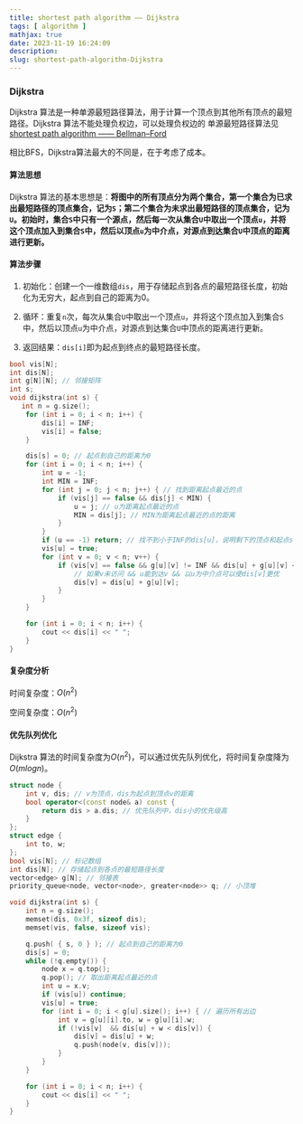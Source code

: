 ```yaml
---
title: shortest path algorithm —— Dijkstra
tags: [ algorithm ]
mathjax: true
date: 2023-11-19 16:24:09
description:
slug: shortest-path-algorithm-Dijkstra
---
```


### Dijkstra

Dijkstra 算法是一种单源最短路径算法，用于计算一个顶点到其他所有顶点的最短路径。Dijkstra 算法不能处理负权边，可以处理负权边的
单源最短路径算法见 [shortest path algorithm —— Bellman–Ford](/shortest-path-algorithm-Bellman%E2%80%93Ford/)

相比BFS，Dijkstra算法最大的不同是，在于考虑了成本。

#### 算法思想

Dijkstra 算法的基本思想是：**将图中的所有顶点分为两个集合，第一个集合为已求出最短路径的顶点集合，记为`S`；第二个集合为未求出最短路径的顶点集合，记为`U`。初始时，集合`S`中只有一个源点，然后每一次从集合`U`中取出一个顶点`u`，并将这个顶点加入到集合`S`中，然后以顶点`u`为中介点，对源点到达集合`U`中顶点的距离进行更新。**

#### 算法步骤

1. 初始化：创建一个一维数组`dis`，用于存储起点到各点的最短路径长度，初始化为无穷大，起点到自己的距离为0。

2. 循环：重复`n`次，每次从集合`U`中取出一个顶点`u`，并将这个顶点加入到集合`S`中，然后以顶点`u`为中介点，对源点到达集合`U`中顶点的距离进行更新。

3. 返回结果：`dis[i]`即为起点到终点的最短路径长度。

```cpp
bool vis[N];
int dis[N];
int g[N][N]; // 邻接矩阵
int s;
void dijkstra(int s) {
   int n = g.size();
    for (int i = 0; i < n; i++) {
        dis[i] = INF;
        vis[i] = false;
    }

    dis[s] = 0; // 起点到自己的距离为0
    for (int i = 0; i < n; i++) { 
        int u = -1;
        int MIN = INF;
        for (int j = 0; j < n; j++) { // 找到距离起点最近的点
            if (vis[j] == false && dis[j] < MIN) {
                u = j; // u为距离起点最近的点
                MIN = dis[j]; // MIN为距离起点最近的点的距离
            }
        }
        if (u == -1) return; // 找不到小于INF的dis[u]，说明剩下的顶点和起点s不连通
        vis[u] = true;
        for (int v = 0; v < n; v++) {
            if (vis[v] == false && g[u][v] != INF && dis[u] + g[u][v] < dis[v]) { 
                // 如果v未访问 && u能到达v && 以u为中介点可以使dis[v]更优
                dis[v] = dis[u] + g[u][v];
            }
        }
    }

    for (int i = 0; i < n; i++) {
        cout << dis[i] << " ";
    }
}
```

#### 复杂度分析

时间复杂度：$O(n^2)$

空间复杂度：$O(n^2)$

#### 优先队列优化

Dijkstra 算法的时间复杂度为$O(n^2)$，可以通过优先队列优化，将时间复杂度降为$O(mlogn)$。


```cpp
struct node {
    int v, dis; // v为顶点，dis为起点到顶点v的距离
    bool operator<(const node& a) const {
        return dis > a.dis; // 优先队列中，dis小的优先级高
    }
};
struct edge {
    int to, w;
};
bool vis[N]; // 标记数组
int dis[N]; // 存储起点到各点的最短路径长度
vector<edge> g[N]; // 邻接表
priority_queue<node, vector<node>, greater<node>> q; // 小顶堆

void dijkstra(int s) {
    int n = g.size();
    memset(dis, 0x3f, sizeof dis);
    memset(vis, false, sizeof vis);

    q.push( { s, 0 } ); // 起点到自己的距离为0
    dis[s] = 0;
    while (!q.empty()) {
        node x = q.top();
        q.pop(); // 取出距离起点最近的点
        int u = x.v;
        if (vis[u]) continue;
        vis[u] = true;
        for (int i = 0; i < g[u].size(); i++) { // 遍历所有出边
            int v = g[u][i].to, w = g[u][i].w;
            if (!vis[v]  && dis[u] + w < dis[v]) {
                dis[v] = dis[u] + w;
                q.push(node(v, dis[v]));
            }
        }
    }

    for (int i = 0; i < n; i++) {
        cout << dis[i] << " ";
    }
}
```
